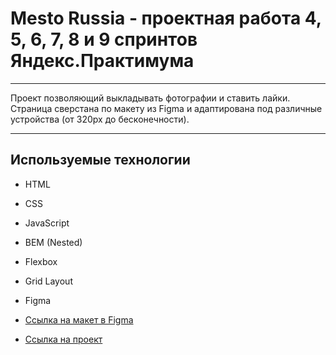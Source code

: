 # Mesto Russia - проектная работа 4, 5, 6, 7, 8 и 9 спринтов Яндекс.Практимума

------------------------------------------------------------

Проект позволяющий выкладывать фотографии и ставить лайки. Страница сверстана по макету из Figma и адаптирована под различные устройства (от 320px до бесконечности).

------------------------------------------------------------

## Используемые технологии
* HTML
* CSS
* JavaScript
* BEM (Nested)
* Flexbox
* Grid Layout
* Figma

* [Ссылка на макет в Figma](https://www.figma.com/file/kRVLKwYG3d1HGLvh7JFWRT/JavaScript.-Sprint-6?node-id=1124%3A2)

* [Ссылка на проект](https://svytoslavdzis1.github.io/mesto/index.html)
